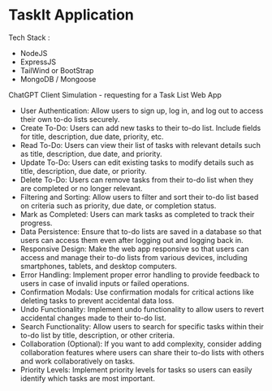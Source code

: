 # TaskIt Application
Tech Stack :
- NodeJS
- ExpressJS
- TailWind or BootStrap
- MongoDB / Mongoose

ChatGPT Client Simulation - requesting for a Task List Web App

* User Authentication: Allow users to sign up, log in, and log out to access their own to-do lists securely.
* Create To-Do: Users can add new tasks to their to-do list. Include fields for title, description, due date, priority, etc.
* Read To-Do: Users can view their list of tasks with relevant details such as title, description, due date, and priority.
* Update To-Do: Users can edit existing tasks to modify details such as title, description, due date, or priority.
* Delete To-Do: Users can remove tasks from their to-do list when they are completed or no longer relevant.
* Filtering and Sorting: Allow users to filter and sort their to-do list based on criteria such as priority, due date, or completion status.
* Mark as Completed: Users can mark tasks as completed to track their progress.
* Data Persistence: Ensure that to-do lists are saved in a database so that users can access them even after logging out and logging back in.
* Responsive Design: Make the web app responsive so that users can access and manage their to-do lists from various devices, including smartphones, tablets, and desktop computers.
* Error Handling: Implement proper error handling to provide feedback to users in case of invalid inputs or failed operations.
* Confirmation Modals: Use confirmation modals for critical actions like deleting tasks to prevent accidental data loss.
* Undo Functionality: Implement undo functionality to allow users to revert accidental changes made to their to-do list.
* Search Functionality: Allow users to search for specific tasks within their to-do list by title, description, or other criteria.
* Collaboration (Optional): If you want to add complexity, consider adding collaboration features where users can share their to-do lists with others and work collaboratively on tasks.
* Priority Levels: Implement priority levels for tasks so users can easily identify which tasks are most important.
